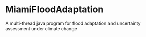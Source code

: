 # MiamiFloodAdaptation
A multi-thread java program for flood adaptation and uncertainty assessment under climate change
